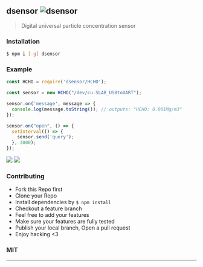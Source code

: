 ## dsensor ![dsensor](https://img.shields.io/npm/v/dsensor.svg)

> Digital universal particle concentration sensor 

### Installation

```bash
$ npm i [-g] dsensor
```

### Example

```js
const HCHO = require('dsensor/HCHO');

const sensor = new HCHO("/dev/cu.SLAB_USBtoUART");

sensor.on('message', message => {
  console.log(message.toString()); // outputs: "HCHO: 0.001Mg/m3"
});

sensor.on("open", () => {
  setInterval(() => {
    sensor.send('query');
  }, 3000);
});
```

![](docs/PMS5003.jpg)
![](docs/DS-HCHO.jpg)

### Contributing
- Fork this Repo first
- Clone your Repo
- Install dependencies by `$ npm install`
- Checkout a feature branch
- Feel free to add your features
- Make sure your features are fully tested
- Publish your local branch, Open a pull request
- Enjoy hacking <3

### MIT

---
